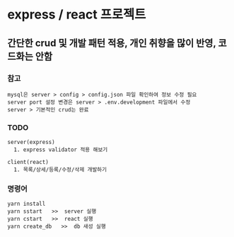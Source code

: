 # express / react 프로젝트

## 간단한 crud 및 개발 패턴 적용, 개인 취향을 많이 반영, 코드화는 안함

### 참고
```
mysql은 server > config > config.json 파일 확인하여 정보 수정 필요
server port 설정 변경은 server > .env.development 파일에서 수정
server > 기본적인 crud는 완료
```

### TODO
```
server(express)
  1. express validator 적용 해보기

client(react)
  1. 목록/상세/등록/수정/삭제 개발하기
```

### 명령어
```
yarn install
yarn sstart   >>  server 실행 
yarn cstart   >>  react 실행
yarn create_db   >>  db 새성 실행
```
